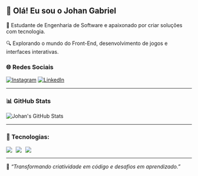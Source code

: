 ## 👋 Olá! Eu sou o Johan Gabriel

🎯 Estudante de Engenharia de Software e apaixonado por criar soluções com tecnologia.

🔍 Explorando o mundo do Front-End, desenvolvimento de jogos e interfaces interativas.

### 🌐 Redes Sociais

[![Instagram](https://img.shields.io/badge/-Instagram-E4405F?style=for-the-badge&logo=instagram&logoColor=white)](https://www.instagram.com/johan_gabriel81)
[![LinkedIn](https://img.shields.io/badge/-LinkedIn-0077B5?style=for-the-badge&logo=linkedin&logoColor=white)]([https://www.linkedin.com/in/johan-gabriel-da-silva-dos-santos-59aa21241](https://www.linkedin.com/in/johan-gabriel-59aa21241/))

---

### 📊 GitHub Stats

![Johan's GitHub Stats](https://github-readme-stats.vercel.app/api?username=johan-gabriel81&show_icons=true&theme=dracula&count_private=true)

---

### 🚀 Tecnologias:

<div style="display: flex; gap: 10px;">
  <img src="https://img.shields.io/badge/HTML5-E34F26?style=for-the-badge&logo=html5&logoColor=white"/>
  <img src="https://img.shields.io/badge/CSS3-1572B6?style=for-the-badge&logo=css3&logoColor=white"/>
  <img src="https://img.shields.io/badge/JavaScript-F7DF1E?style=for-the-badge&logo=javascript&logoColor=black"/>
</div>

---

💬 _“Transformando criatividade em código e desafios em aprendizado.”_
